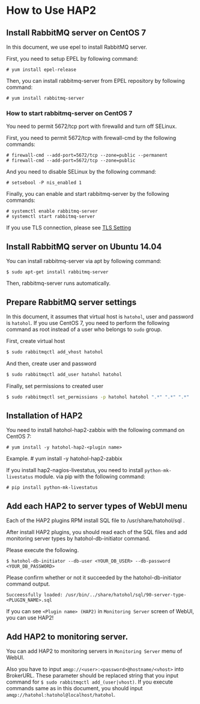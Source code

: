 How to Use HAP2
===============

## Install RabbitMQ server on CentOS 7

In this document, we use epel to install RabbitMQ server.

First, you need to setup EPEL by following command:

    # yum install epel-release

Then, you can install rabbitmq-server from EPEL repository by following command:

    # yum install rabbitmq-server

### How to start rabbitmq-server on CentOS 7

You need to permit 5672/tcp port with firewalld and turn off SELinux.

First, you need to permit 5672/tcp with firewall-cmd by the following commands:

    # firewall-cmd --add-port=5672/tcp --zone=public --permanent
    # firewall-cmd --add-port=5672/tcp --zone=public

And you need to disable SELinux by the following command:

    # setsebool -P nis_enabled 1

Finally, you can enable and start rabbitmq-server by the following commands:

    # systemctl enable rabbitmq-server
    # systemctl start rabbitmq-server

If you use TLS connection, please see [TLS Setting](#user-content-tls-setting)

## Install RabbitMQ server on Ubuntu 14.04

You can install rabbitmq-server via apt by following command:

    $ sudo apt-get install rabbitmq-server

Then, rabbitmq-server runs automatically.

## Prepare RabbitMQ server settings

In this document, it assumes that virtual host is `hatohol`, user and password is `hatohol`.
If you use CentOS 7, you need to perform the following command as root instead of
a user who belongs to `sudo` group.

First, create virtual host

```bash
$ sudo rabbitmqctl add_vhost hatohol
```

And then, create user and password

```bash
$ sudo rabbitmqctl add_user hatohol hatohol
```

Finally, set permissions to created user

```bash
$ sudo rabbitmqctl set_permissions -p hatohol hatohol ".*" ".*" ".*"
```

## Installation of HAP2

You need to install hatohol-hap2-zabbix with the following command on CentOS 7:

    # yum install -y hatohol-hap2-<plugin name>

Example.
    # yum install -y hatohol-hap2-zabbix

If you install hap2-nagios-livestatus, you need to install `python-mk-livestatus` module.
via pip with the following command:

    # pip install python-mk-livestatus

## Add each HAP2 to server types of WebUI menu

Each of the HAP2 plugins RPM install SQL file to /usr/share/hatohol/sql .

After install HAP2 plugins, you should read each of the SQL files and
add monitoring server types by hatohol-db-initiator command.

Please execute the following.

```
$ hatohol-db-initiator --db-user <YOUR_DB_USER> --db-password <YOUR_DB_PASSWORD>
```

Please confirm whether or not it succeeded by the hatohol-db-initiator command output.

```
Succeessfully loaded: /usr/bin/../share/hatohol/sql/90-server-type-<PLUGIN_NAME>.sql
```

If you can see `<Plugin name> (HAP2)` in `Monitoring Server` screen of WebUI, you can use HAP2!

## Add HAP2 to monitoring server.

You can add HAP2 to monitoring servers in `Monitoring Server` menu of WebUI.

Also you have to input `amqp://<user>:<password>@hostname/<vhost>` into BrokerURL.
These parameter should be replaced string that you input command for `$ sudo rabbitmqctl add_(user|vhost)`. If you execute commands same as in this document, you should input `amqp://hatohol:hatohol@localhost/hatohol`.


